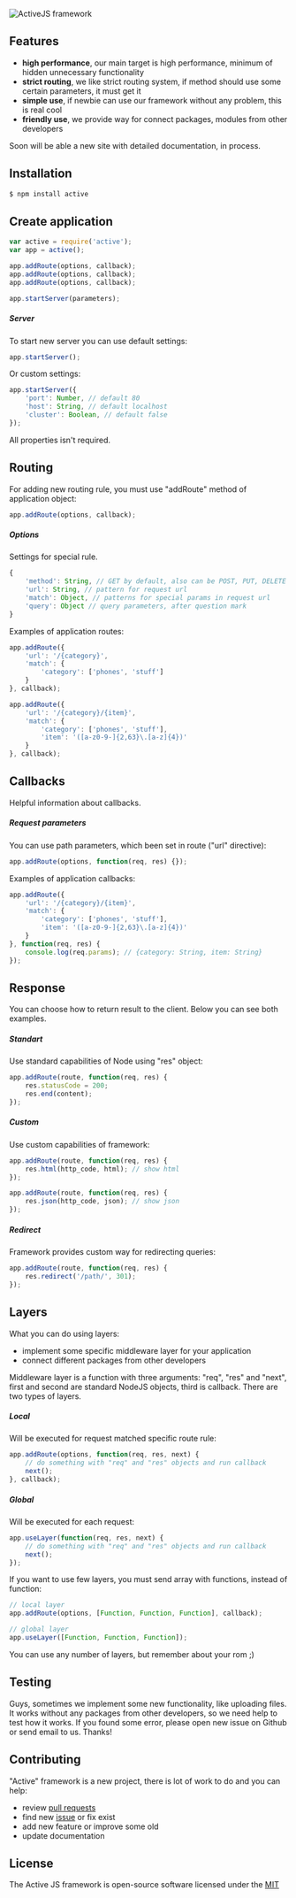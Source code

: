 ![ActiveJS framework](http://s1.oboiki.net/files/images/active_logo.png)
## Features
- **high performance**, our main target is high performance, minimum of hidden unnecessary functionality
- **strict routing**, we like strict routing system, if method should use some certain parameters, it must get it
- **simple use**, if newbie can use our framework without any problem, this is real cool
- **friendly use**, we provide way for connect packages, modules from other developers

Soon will be able a new site with detailed documentation, in process.

## Installation

```bash
$ npm install active
```

## Create application

```js
var active = require('active');
var app = active();

app.addRoute(options, callback);
app.addRoute(options, callback);
app.addRoute(options, callback);

app.startServer(parameters);
```
##### Server
To start new server you can use default settings:
```js
app.startServer();
```
Or custom settings:
```js
app.startServer({
    'port': Number, // default 80
    'host': String, // default localhost
    'cluster': Boolean, // default false
});
```
All properties isn't required.

## Routing

For adding new routing rule, you must use "addRoute" method of application object:

```js
app.addRoute(options, callback);
```

##### Options
Settings for special rule.

```js
{
    'method': String, // GET by default, also can be POST, PUT, DELETE
    'url': String, // pattern for request url
    'match': Object, // patterns for special params in request url
    'query': Object // query parameters, after question mark
}
```

Examples of application routes:

```js
app.addRoute({
    'url': '/{category}',
    'match': {
        'category': ['phones', 'stuff']
    }
}, callback);

app.addRoute({
    'url': '/{category}/{item}',
    'match': {
        'category': ['phones', 'stuff'],
        'item': '([a-z0-9-]{2,63}\.[a-z]{4})'
    }
}, callback);
```

## Callbacks

Helpful information about callbacks.

##### Request parameters

You can use path parameters, which been set in route ("url" directive):

```js
app.addRoute(options, function(req, res) {});
```

Examples of application callbacks:

```js
app.addRoute({
    'url': '/{category}/{item}',
    'match': {
        'category': ['phones', 'stuff'],
        'item': '([a-z0-9-]{2,63}\.[a-z]{4})'
    }
}, function(req, res) {
    console.log(req.params); // {category: String, item: String}
});
```


## Response

You can choose how to return result to the client. Below you can see both examples.

##### Standart
Use standard capabilities of Node using "res" object:
```js
app.addRoute(route, function(req, res) {
    res.statusCode = 200;
    res.end(content);
});
```

##### Custom
Use custom capabilities of framework:
```js
app.addRoute(route, function(req, res) {
    res.html(http_code, html); // show html
});
```

```js
app.addRoute(route, function(req, res) {
    res.json(http_code, json); // show json
});
```

##### Redirect
Framework provides custom way for redirecting queries:
```js
app.addRoute(route, function(req, res) {
    res.redirect('/path/', 301);
});
```

## Layers
What you can do using layers:
- implement some specific middleware layer for your application
- connect different packages from other developers

Middleware layer is a function with three arguments: "req", "res" and "next", first and second are standard NodeJS objects, third is callback. There are two types of layers.

##### Local
Will be executed for request matched specific route rule:
```js
app.addRoute(options, function(req, res, next) {
    // do something with "req" and "res" objects and run callback
    next();
}, callback);
```

##### Global
Will be executed for each request:
```js
app.useLayer(function(req, res, next) {
    // do something with "req" and "res" objects and run callback
    next();
});
```
If you want to use few layers, you must send array with functions, instead of function:
```js
// local layer
app.addRoute(options, [Function, Function, Function], callback);

// global layer
app.useLayer([Function, Function, Function]);
```
You can use any number of layers, but remember about your rom ;)
## Testing
Guys, sometimes we implement some new functionality, like uploading files. It works without any packages from other developers, so we need help to test how it works. If you found some error, please open new issue on Github or send email to us. Thanks!

## Contributing
"Active" framework is a new project, there is lot of work to do and you can help:
- review [pull requests](https://github.com/IgorKirey/active/pulls)
- find new [issue](https://github.com/IgorKirey/active/issues) or fix exist
- add new feature or improve some old
- update documentation

## License

The Active JS framework is open-source software licensed under the [MIT](LICENSE)